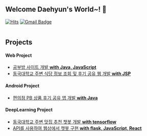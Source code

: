 ## Welcome Daehyun's World~! 👋

[![Hits](https://hits.seeyoufarm.com/api/count/incr/badge.svg?url=https%3A%2F%2Fgithub.com%2Fgjbae1212&count_bg=%23FFD5D5&title_bg=%23FF7575&icon=&icon_color=%23E7E7E7&title=VISIT&edge_flat=false)](https://hits.seeyoufarm.com)   [![Gmail Badge](https://img.shields.io/badge/Gmail-d14836?style=flat-square&logo=Gmail&logoColor=white&link=mailto:eogus0512@gmail.com)](mailto:eogus0512@gmail.com)
<!--
**eogus0512/eogus0512** is a ✨ _special_ ✨ repository because its `README.md` (this file) appears on your GitHub profile.

Here are some ideas to get you started:

- 🔭 I’m currently working on ...
- 🌱 I’m currently learning ...
- 👯 I’m looking to collaborate on ...
- 🤔 I’m looking for help with ...
- 💬 Ask me about ...
- 📫 How to reach me: ...
- 😄 Pronouns: ...
- ⚡ Fun fact: ...
-->
<a href="https://github.com/eogus012">
  <img align="center" src="https://github-readme-stats.vercel.app/api/top-langs/?username=eogus0512&hide=c%2B%2B,c,html&title_color=6aa6f8&text_color=8a919a&icon_color=6aa6f8&bg_color=0e1116" alt="" />
</a>

## Projects
#### Web Project
  - [공부방 사이트 개발 **with Java, JavaScript**](https://github.com/eogus0512/Web_Project)
  - [동국대학교 주변 식당 정보 조회 및 후기 공유 웹 개발 **with JSP**](https://github.com/ddolI98/DGU_restaurant_WebProject)
#### Android Project
  - [편의점 PB 상품 후기 공유 앱 개발 **with Java**](https://github.com/CSID-DGU/2021-1-OSSP2-Barcode-8)
#### DeepLearning Project
  - [동국대학교 주변 맛집 추천 챗봇 개발 **with tensorflow**](https://github.com/eogus0512/Chatbot_DeepLearning) 
  - [API를 사용하여 웹상에서 챗봇 구현 **with flask, JavaScript, React**](https://github.com/eogus0512/Chatbot_Project) 
